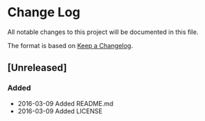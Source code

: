 # Change Log
All notable changes to this project will be documented in this file.

The format is based on [Keep a Changelog](http://keepachangelog.com/).

## [Unreleased]
### Added
- 2016-03-09 Added README.md
- 2016-03-09 Added LICENSE 

